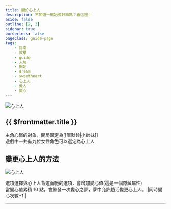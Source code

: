 ```yaml
---
title: 關於心上人
description: 不知道一開始要幹嘛嗎？看這裡！
aside: false
outline: [2, 3]
sidebar: true
borderless: false
pageClass: guide-page
tags:
    - 指南
    - 教學
    - guide
    - 入坑
    - 開始
    - dream
    - sweetheart
    - 心上人
    - 愛人
    - 變心
---
```


<img class='guide-img' src='/images/guide/dream-sweetheart.webp' alt='心上人'>

## {{ $frontmatter.title }}

主角心繫的對象，開局固定為[[唐默鈴|小師妹]]  
遊戲中一共有九位女性角色可以選定為心上人

## 變更心上人的方法

<img class='guide-img' src='/images/guide/change-heart.webp' alt='心上人'>

<br>

選項選擇與心上人背道而馳的選項，會增加變心值(這是一個隱藏屬性)  
當變心值累積 10 點，會觸發一次變心之夢，夢中允許趙活變更心上人。<MarkdownWrapper>||同時變心次數+1||</MarkdownWrapper>

---

<!--@include: @/people/dream-sweetheart.md-->
